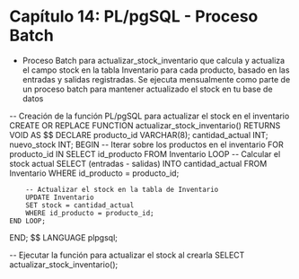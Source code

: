 # Capítulo 14: PL/pgSQL - Proceso Batch

- Proceso Batch para actualizar_stock_inventario que calcula y actualiza el campo stock en la tabla Inventario para cada producto, basado en las entradas y salidas registradas. Se ejecuta mensualmente como parte de un proceso batch para mantener actualizado el stock en tu base de datos


-- Creación de la función PL/pgSQL para actualizar el stock en el inventario
CREATE OR REPLACE FUNCTION actualizar_stock_inventario()
RETURNS VOID AS $$
DECLARE
    producto_id VARCHAR(8);
    cantidad_actual INT;
    nuevo_stock INT;
BEGIN
    -- Iterar sobre los productos en el inventario
    FOR producto_id IN SELECT id_producto FROM Inventario LOOP
        -- Calcular el stock actual
        SELECT (entradas - salidas) INTO cantidad_actual
        FROM Inventario
        WHERE id_producto = producto_id;
        
        -- Actualizar el stock en la tabla de Inventario
        UPDATE Inventario
        SET stock = cantidad_actual
        WHERE id_producto = producto_id;
    END LOOP;
END;
$$ LANGUAGE plpgsql;

-- Ejecutar la función para actualizar el stock al crearla
SELECT actualizar_stock_inventario();
